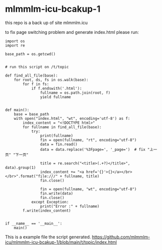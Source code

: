 # mlmmlm-icu-bcakup-1

this repo is a back up of site mlmmlm.icu

to fix page switching problem and generate index.html please run:

```
import os
import re

base_path = os.getcwd()


# run this script on /t/topic

def find_all_file(base):
    for root, ds, fs in os.walk(base):
        for f in fs:
            if f.endswith('.html'):
                fullname = os.path.join(root, f)
                yield fullname


def main():
    base = base_path
    with open("index.html", "wt", encoding='utf-8') as f:
        index_content = "<!DOCTYPE html>"
        for fullname in find_all_file(base):
            try:
                print(fullname)
                fin = open(fullname, "rt", encoding="utf-8")
                data = fin.read()
                data = data.replace('%3Fpage=', '_page=')  # fix "上一页" "下一页"

                title = re.search("<title>(.+?)</title>", data).group(1)
                index_content += "<a href='{}'>{}</a></br></br>".format("file:///" + fullname, title)
                fin.close()

                fin = open(fullname, "wt", encoding="utf-8")
                fin.write(data)
                fin.close()
            except Exception:
                print("Error :" + fullname)
        f.write(index_content)


if __name__ == '__main__':
    main()

```

This is a example file the script generated.
https://github.com/mlmmlm-icu/mlmmlm-icu-bcakup-1/blob/main/t/topic/index.html

